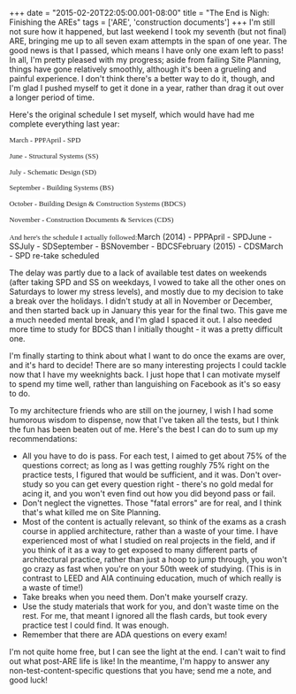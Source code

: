 +++
date = "2015-02-20T22:05:00.001-08:00"
title = "The End is Nigh: Finishing the AREs"
tags = ['ARE', 'construction documents']
+++
I'm still not sure how it happened, but last weekend I took my seventh (but not final) ARE, bringing me up to all seven exam attempts in the span of one year.  The good news is that I passed, which means I have only one exam left to pass!  In all, I'm pretty pleased with my progress; aside from failing Site Planning, things have gone relatively smoothly, although it's been a grueling and painful experience.  I don't think there's a better way to do it, though, and I'm glad I pushed myself to get it done in a year, rather than drag it out over a longer period of time.

Here's the original schedule I set myself, which would have had me complete everything last year:

<span style="background-color: white; font-family: 'Droid Sans'; font-size: 13.1999998092651px; line-height: 14.7839994430542px;">March - PPP</span><span style="background-color: white; font-family: 'Droid Sans'; font-size: 13.1999998092651px; line-height: 14.7839994430542px;">April - SPD</span>

<span style="background-color: white; font-family: 'Droid Sans'; font-size: 13.1999998092651px; line-height: 14.7839994430542px;">June - Structural Systems (SS)</span>

<span style="background-color: white; font-family: 'Droid Sans'; font-size: 13.1999998092651px; line-height: 14.7839994430542px;">July - Schematic Design (SD)</span>

<span style="background-color: white; font-family: 'Droid Sans'; font-size: 13.1999998092651px; line-height: 14.7839994430542px;">September - Building Systems (BS)</span>

<span style="background-color: white; font-family: 'Droid Sans'; font-size: 13.1999998092651px; line-height: 14.7839994430542px;">October - Building Design & Construction Systems (BDCS)</span>

<span style="background-color: white; font-family: 'Droid Sans'; font-size: 13.1999998092651px; line-height: 14.7839994430542px;">November - Construction Documents & Services (CDS)</span>

<span style="background-color: white; font-family: 'Droid Sans'; font-size: 13.1999998092651px; line-height: 14.7839994430542px;">And here's the schedule I actually followed:</span>March (2014) - PPPApril - SPDJune - SSJuly - SDSeptember - BSNovember - BDCSFebruary (2015) - CDSMarch - SPD re-take scheduled

The delay was partly due to a lack of available test dates on weekends (after taking SPD and SS on weekdays, I vowed to take all the other ones on Saturdays to lower my stress levels), and mostly due to my decision to take a break over the holidays.  I didn't study at all in November or December, and then started back up in January this year for the final two.  This gave me a much needed mental break, and I'm glad I spaced it out.  I also needed more time to study for BDCS than I initially thought - it was a pretty difficult one.

I'm finally starting to think about what I want to do once the exams are over, and it's hard to decide!  There are so many interesting projects I could tackle now that I have my weeknights back.  I just hope that I can motivate myself to spend my time well, rather than languishing on Facebook as it's so easy to do.  

To my architecture friends who are still on the journey, I wish I had some humorous wisdom to dispense, now that I've taken all the tests, but I think the fun has been beaten out of me.  Here's the best I can do to sum up my recommendations:<ul style="text-align: left;"><li>All you have to do is pass.  For each test, I aimed to get about 75% of the questions correct; as long as I was getting roughly 75% right on the practice tests, I figured that would be sufficient, and it was.  Don't over-study so you can get every question right - there's no gold medal for acing it, and you won't even find out how you did beyond pass or fail.</li><li>Don't neglect the vignettes.  Those "fatal errors" are for real, and I think that's what killed me on Site Planning.</li><li>Most of the content is actually relevant, so think of the exams as a crash course in applied architecture, rather than a waste of your time.  I have experienced most of what I studied on real projects in the field, and if you think of it as a way to get exposed to many different parts of architectural practice, rather than just a hoop to jump through, you won't go crazy as fast when you're on your 50th week of studying.  (This is in contrast to LEED and AIA continuing education, much of which really is a waste of time!)</li><li>Take breaks when you need them.  Don't make yourself crazy.</li><li>Use the study materials that work for you, and don't waste time on the rest.  For me, that meant I ignored all the flash cards, but took every practice test I could find.  It was enough.</li><li>Remember that there are ADA questions on every exam!</li></ul>I'm not quite home free, but I can see the light at the end.  I can't wait to find out what post-ARE life is like!  In the meantime, I'm happy to answer any non-test-content-specific questions that you have; send me a note, and good luck!
